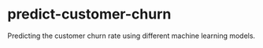 # predict-customer-churn
Predicting the customer churn rate using different machine learning models.
